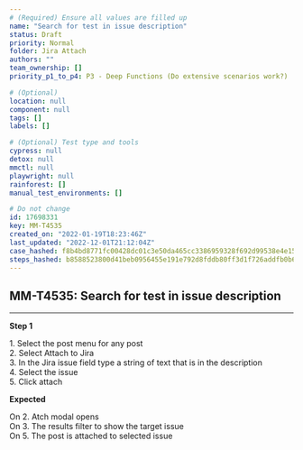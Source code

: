 ```yaml
---
# (Required) Ensure all values are filled up
name: "Search for test in issue description"
status: Draft
priority: Normal
folder: Jira Attach
authors: ""
team_ownership: []
priority_p1_to_p4: P3 - Deep Functions (Do extensive scenarios work?)

# (Optional)
location: null
component: null
tags: []
labels: []

# (Optional) Test type and tools
cypress: null
detox: null
mmctl: null
playwright: null
rainforest: []
manual_test_environments: []

# Do not change
id: 17698331
key: MM-T4535
created_on: "2022-01-19T18:23:46Z"
last_updated: "2022-12-01T21:12:04Z"
case_hashed: f8b4bd8771fc00428dc01c3e50da465cc3386959328f692d99538e4e15c6749e0ddaca0d6137fd4105aa72e7b41027b7
steps_hashed: b8588523800d41beb0956455e191e792d8fddb80ff3d1f726addfb0b6f4fa29bf072b6e343d080f52ebe4b9c09369ba3
---
```


<!-- (Auto-generated) Based on frontmatter's "key" and "name" -->

## MM-T4535: Search for test in issue description

---

**Step 1**

1\. Select the post menu for any post\
2\. Select Attach to Jira\
3\. In the Jira issue field type a string of text that is in the description\
4\. Select the issue\
5\. Click attach

**Expected**

On 2. Atch modal opens\
On 3. The results filter to show the target issue\
On 5. The post is attached to selected issue
